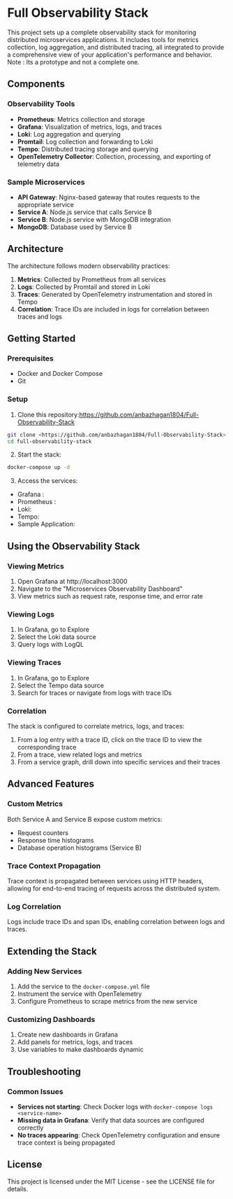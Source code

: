 # Full Observability Stack

This project sets up a complete observability stack for monitoring distributed microservices applications. It includes tools for metrics collection, log aggregation, and distributed tracing, all integrated to provide a comprehensive view of your application's performance and behavior.
Note : Its a prototype and not a complete one.

## Components

### Observability Tools

- **Prometheus**: Metrics collection and storage
- **Grafana**: Visualization of metrics, logs, and traces
- **Loki**: Log aggregation and querying
- **Promtail**: Log collection and forwarding to Loki
- **Tempo**: Distributed tracing storage and querying
- **OpenTelemetry Collector**: Collection, processing, and exporting of telemetry data

### Sample Microservices

- **API Gateway**: Nginx-based gateway that routes requests to the appropriate service
- **Service A**: Node.js service that calls Service B
- **Service B**: Node.js service with MongoDB integration
- **MongoDB**: Database used by Service B

## Architecture

The architecture follows modern observability practices:

1. **Metrics**: Collected by Prometheus from all services
2. **Logs**: Collected by Promtail and stored in Loki
3. **Traces**: Generated by OpenTelemetry instrumentation and stored in Tempo
4. **Correlation**: Trace IDs are included in logs for correlation between traces and logs

## Getting Started

### Prerequisites

- Docker and Docker Compose
- Git

### Setup

1. Clone this repository:https://github.com/anbazhagan1804/Full-Observability-Stack

```bash
git clone <https://github.com/anbazhagan1804/Full-Observability-Stack>
cd full-observability-stack
```

2. Start the stack:

```bash
docker-compose up -d
```

3. Access the services:

- Grafana :
- Prometheus :
- Loki: 
- Tempo: 
- Sample Application: 

## Using the Observability Stack

### Viewing Metrics

1. Open Grafana at http://localhost:3000
2. Navigate to the "Microservices Observability Dashboard"
3. View metrics such as request rate, response time, and error rate

### Viewing Logs

1. In Grafana, go to Explore
2. Select the Loki data source
3. Query logs with LogQL

### Viewing Traces

1. In Grafana, go to Explore
2. Select the Tempo data source
3. Search for traces or navigate from logs with trace IDs

### Correlation

The stack is configured to correlate metrics, logs, and traces:

1. From a log entry with a trace ID, click on the trace ID to view the corresponding trace
2. From a trace, view related logs and metrics
3. From a service graph, drill down into specific services and their traces

## Advanced Features

### Custom Metrics

Both Service A and Service B expose custom metrics:

- Request counters
- Response time histograms
- Database operation histograms (Service B)

### Trace Context Propagation

Trace context is propagated between services using HTTP headers, allowing for end-to-end tracing of requests across the distributed system.

### Log Correlation

Logs include trace IDs and span IDs, enabling correlation between logs and traces.

## Extending the Stack

### Adding New Services

1. Add the service to the `docker-compose.yml` file
2. Instrument the service with OpenTelemetry
3. Configure Prometheus to scrape metrics from the new service

### Customizing Dashboards

1. Create new dashboards in Grafana
2. Add panels for metrics, logs, and traces
3. Use variables to make dashboards dynamic

## Troubleshooting

### Common Issues

- **Services not starting**: Check Docker logs with `docker-compose logs <service-name>`
- **Missing data in Grafana**: Verify that data sources are configured correctly
- **No traces appearing**: Check OpenTelemetry configuration and ensure trace context is being propagated

## License

This project is licensed under the MIT License - see the LICENSE file for details.
